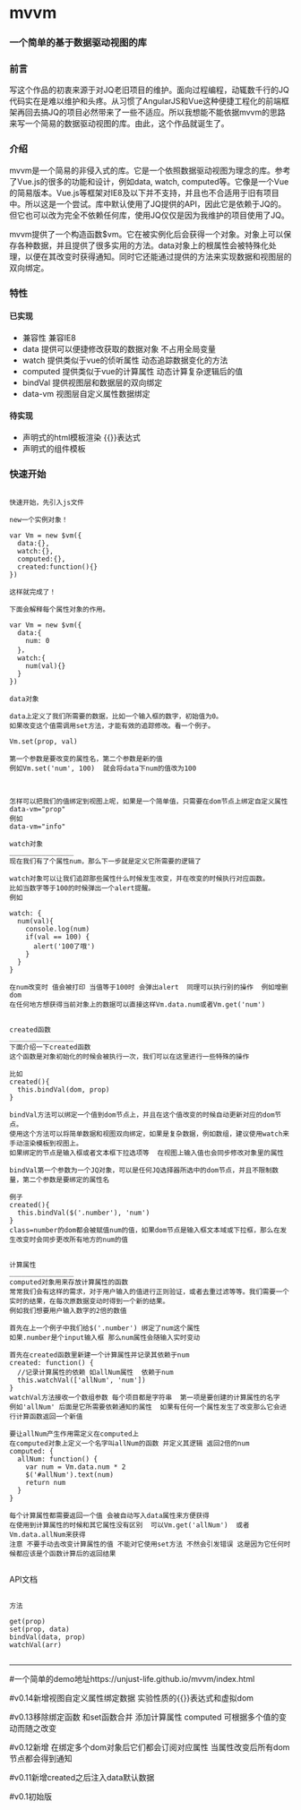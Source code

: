 # mvvm

### 一个简单的基于数据驱动视图的库

### 前言

写这个作品的初衷来源于对JQ老旧项目的维护。面向过程编程，动辄数千行的JQ代码实在是难以维护和头疼。从习惯了AngularJS和Vue这种便捷工程化的前端框架再回去搞JQ的项目必然带来了一些不适应。所以我想能不能依据mvvm的思路来写一个简易的数据驱动视图的库。由此，这个作品就诞生了。

### 介绍
mvvm是一个简易的非侵入式的库。它是一个依照数据驱动视图为理念的库。参考了Vue.js的很多的功能和设计，例如data, watch, computed等。它像是一个Vue的简易版本。Vue.js等框架对IE8及以下并不支持，并且也不合适用于旧有项目中。所以这是一个尝试。库中默认使用了JQ提供的API，因此它是依赖于JQ的。但它也可以改为完全不依赖任何库，使用JQ仅仅是因为我维护的项目使用了JQ。

mvvm提供了一个构造函数$vm。它在被实例化后会获得一个对象。对象上可以保存各种数据，并且提供了很多实用的方法。data对象上的根属性会被特殊化处理，以便在其改变时获得通知。同时它还能通过提供的方法来实现数据和视图层的双向绑定。

### 特性

#### 已实现

* 兼容性 兼容IE8
* data  提供可以便捷修改获取的数据对象 不占用全局变量
* watch 提供类似于vue的侦听属性  动态追踪数据变化的方法
* computed 提供类似于vue的计算属性  动态计算复杂逻辑后的值
* bindVal 提供视图层和数据层的双向绑定
* data-vm 视图层自定义属性数据绑定

#### 待实现

* 声明式的html模板渲染 {{}}表达式
* 声明式的组件模板

### 快速开始

<pre><code>
快速开始，先引入js文件

new一个实例对象！

var Vm = new $vm({
  data:{},
  watch:{},
  computed:{},
  created:function(){}
})

这样就完成了！

下面会解释每个属性对象的作用。

var Vm = new $vm({
  data:{
    num: 0
  }，
  watch:{
    num(val){}
  }
})

data对象

data上定义了我们所需要的数据，比如一个输入框的数字，初始值为0。
如果改变这个值需调用set方法，才能有效的追踪修改。看一个例子。

Vm.set(prop, val)

第一个参数是要改变的属性名，第二个参数是新的值
例如Vm.set('num', 100)  就会将data下num的值改为100



怎样可以把我们的值绑定到视图上呢，如果是一个简单值，只需要在dom节点上绑定自定义属性data-vm="prop"
例如
data-vm="info"

watch对象
________________
现在我们有了个属性num，那么下一步就是定义它所需要的逻辑了

watch对象可以让我们追踪那些属性什么时候发生改变，并在改变的时候执行对应函数。
比如当数字等于100的时候弹出一个alert提醒。
例如

watch: {
  num(val){
    console.log(num)
    if(val == 100) {
      alert('100了哦')
    }
  }
}

在num改变时 值会被打印 当值等于100时 会弹出alert  同理可以执行别的操作  例如增删dom
在任何地方想获得当前对象上的数据可以直接这样Vm.data.num或者Vm.get('num')


created函数
________________
下面介绍一下created函数
这个函数是对象初始化的时候会被执行一次，我们可以在这里进行一些特殊的操作

比如
created(){
  this.bindVal(dom, prop)
}

bindVal方法可以绑定一个值到dom节点上，并且在这个值改变的时候自动更新对应的dom节点。
使用这个方法可以将简单数据和视图双向绑定，如果是复杂数据，例如数组，建议使用watch来手动渲染模板到视图上。
如果绑定的节点是输入框或者文本框下拉选项等  在视图上输入值也会同步修改对象里的属性

bindVal第一个参数为一个JQ对象，可以是任何JQ选择器所选中的dom节点，并且不限制数量，第二个参数是要绑定的属性名

例子
created(){
  this.bindVal($('.number'), 'num')
}
class=number的dom都会被赋值num的值，如果dom节点是输入框文本域或下拉框，那么在发生改变时会同步更改所有地方的num的值


计算属性
________________
computed对象用来存放计算属性的函数
常常我们会有这样的需求，对于用户输入的值进行正则验证，或者去重过滤等等。我们需要一个实时的结果，在每次原数据变动时得到一个新的结果。
例如我们想要用户输入数字的2倍的数值

首先在上一个例子中我们给$('.number') 绑定了num这个属性
如果.number是个input输入框 那么num属性会随输入实时变动

首先在created函数里新建一个计算属性并记录其依赖于num
created: function() {
  //记录计算属性的依赖 如allNum属性  依赖于num
  this.watchVal(['allNum', 'num'])
}
watchVal方法接收一个数组参数 每个项目都是字符串  第一项是要创建的计算属性的名字  例如'allNum' 后面是它所需要依赖通知的属性  如果有任何一个属性发生了改变那么它会进行计算函数返回一个新值

要让allNum产生作用需定义在computed上
在computed对象上定义一个名字叫allNum的函数 并定义其逻辑 返回2倍的num
computed: {
  allNum: function() {
    var num = Vm.data.num * 2
    $('#allNum').text(num)
    return num
  }
}

每个计算属性都需要返回一个值 会被自动写入data属性来方便获得
在使用到计算属性的时候和其它属性没有区别  可以Vm.get('allNum')  或者Vm.data.allNum来获得
注意 不要手动去改变计算属性的值 不能对它使用set方法 不然会引发错误 这是因为它任何时候都应该是个函数计算后的返回结果

</code></pre>




API文档

<pre><code>
方法

get(prop)
set(prop, data)
bindVal(data, prop)
watchVal(arr)

</code></pre>


---
#一个简单的demo地址https://unjust-life.github.io/mvvm/index.html

#v0.14新增视图自定义属性绑定数据  实验性质的{{}}表达式和虚拟dom

#v0.13移除绑定函数  和set函数合并  添加计算属性 computed 可根据多个值的变动而随之改变

#v0.12新增 在绑定多个dom对象后它们都会订阅对应属性 当属性改变后所有dom节点都会得到通知

#v0.11新增created之后注入data默认数据

#v0.1初始版
